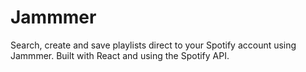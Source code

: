 # Jammmer
Search, create and save playlists direct to your Spotify account using Jammmer. Built with React and using the Spotify API.
